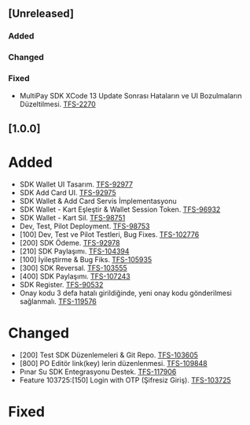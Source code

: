 
## [Unreleased]
### Added

### Changed

### Fixed
- MultiPay SDK XCode 13 Update Sonrası Hataların ve UI Bozulmaların Düzeltilmesi. [TFS-2270](https://dev.azure.com/inventivtech/Panda/_workitems/edit/2270)


## [1.0.0]
# Added

- SDK Wallet UI Tasarım. [TFS-92977](http://192.168.100.209:8080/tfs/MultinetCollection/Prj%20-%20İsfanbul/_workitems#_a=edit&id=92977)
- SDK Add Card UI. [TFS-92975](http://192.168.100.209:8080/tfs/MultinetCollection/Prj%20-%20İsfanbul/_workitems#_a=edit&id=92975)
- SDK Wallet & Add Card Servis İmplementasyonu
- SDK Wallet - Kart Eşleştir & Wallet Session Token. [TFS-96932](http://192.168.100.209:8080/tfs/MultinetCollection/Prj%20-%20İsfanbul/_workitems#_a=edit&id=96932)
- SDK Wallet - Kart Sil. [TFS-98751](http://192.168.100.209:8080/tfs/MultinetCollection/Prj%20-%20İsfanbul/_workitems#_a=edit&id=98751)
- Dev, Test, Pilot Deployment. [TFS-98753](http://192.168.100.209:8080/tfs/MultinetCollection/Prj%20-%20İsfanbul/_workitems#_a=edit&id=98753)
- [100] Dev, Test ve Pilot Testleri, Bug Fixes. [TFS-102776](http://192.168.100.209:8080/tfs/MultinetCollection/Prj%20-%20İsfanbul/_workitems#_a=edit&id=102776)
- [200] SDK Ödeme. [TFS-92978](http://192.168.100.209:8080/tfs/MultinetCollection/Prj%20-%20İsfanbul/_workitems#_a=edit&id=92978)
- [210] SDK Paylaşımı. [TFS-104394](http://192.168.100.209:8080/tfs/MultinetCollection/Prj%20-%20İsfanbul/_workitems#_a=edit&id=104394)
- [100] İyileştirme & Bug Fiks. [TFS-105935](http://192.168.100.209:8080/tfs/MultinetCollection/Prj%20-%20İsfanbul/_workitems#_a=edit&id=105935)
- [300] SDK Reversal. [TFS-103555](http://isttfs02:8080/tfs/MultinetCollection/Prj%20-%20İsfanbul/_workitems#_a=edit&id=103555)
- [400] SDK Paylaşımı. [TFS-107243](http://192.168.100.209:8080/tfs/MultinetCollection/Prj%20-%20İsfanbul/_workitems#_a=edit&id=107243)
- SDK Register. [TFS-90532](http://192.168.100.209:8080/tfs/MultinetCollection/Prj%20-%20%C4%B0sfanbul/_workitems#_a=edit&id=90532)
- Onay kodu 3 defa hatalı girildiğinde, yeni onay kodu gönderilmesi sağlanmalı. [TFS-119576](http://isttfs02:8080/tfs/MultinetCollection/Prj%20-%20İsfanbul/_workitems/edit/119576)

# Changed

- [200] Test SDK Düzenlemeleri & Git Repo. [TFS-103605](http://192.168.100.209:8080/tfs/MultinetCollection/Prj%20-%20İsfanbul/_workitems#_a=edit&id=103605)
- [800] PO Editör link(key) lerin düzenlenmesi. [TFS-109848](http://192.168.100.209:8080/tfs/MultinetCollection/Prj%20-%20İsfanbul/_workitems#_a=edit&id=109848)
- Pınar Su SDK Entegrasyonu Destek. [TFS-117906](http://192.168.100.209:8080/tfs/MultinetCollection/Prj%20-%20%C4%B0sfanbul/_workitems#_a=edit&id=117906)
- Feature 103725:[150] Login with OTP (Şifresiz Giriş). [TFS-103725](http://192.168.100.209:8080/tfs/MultinetCollection/Prj%20-%20%C4%B0sfanbul/_workitems#_a=edit&id=103725)

# Fixed
